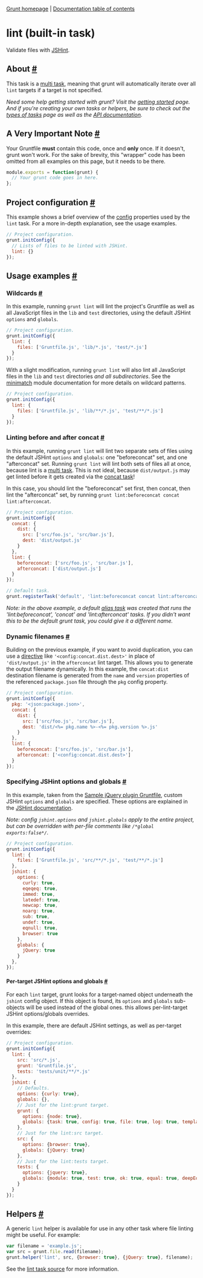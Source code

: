 [Grunt homepage](http://gruntjs.com/) | [Documentation table of contents](toc.md)

# lint (built-in task)
Validate files with [JSHint][jshint].

[jshint]: http://www.jshint.com/

## About <a name="about" href="#about" title="Link to this section">#</a>

This task is a [multi task](types_of_tasks.md), meaning that grunt will automatically iterate over all `lint` targets if a target is not specified.

_Need some help getting started with grunt? Visit the [getting started](getting_started.md) page. And if you're creating your own tasks or helpers, be sure to check out the [types of tasks](types_of_tasks.md) page as well as the [API documentation](api.md)._

## A Very Important Note <a name="a-very-important-note" href="#a-very-important-note" title="Link to this section">#</a>
Your Gruntfile **must** contain this code, once and **only** once. If it doesn't, grunt won't work. For the sake of brevity, this "wrapper" code has been omitted from all examples on this page, but it needs to be there.

```javascript
module.exports = function(grunt) {
  // Your grunt code goes in here.
};
```

## Project configuration <a name="project-configuration" href="#project-configuration" title="Link to this section">#</a>

This example shows a brief overview of the [config](api_config.md) properties used by the `lint` task. For a more in-depth explanation, see the usage examples.

```javascript
// Project configuration.
grunt.initConfig({
  // Lists of files to be linted with JSHint.
  lint: {}
});
```

## Usage examples <a name="usage-examples" href="#usage-examples" title="Link to this section">#</a>

### Wildcards <a name="wildcards" href="#wildcards" title="Link to this section">#</a>

In this example, running `grunt lint` will lint the project's Gruntfile as well as all JavaScript files in the `lib` and `test` directories, using the default JSHint `options` and `globals`.

```javascript
// Project configuration.
grunt.initConfig({
  lint: {
    files: ['Gruntfile.js', 'lib/*.js', 'test/*.js']
  }
});
```

With a slight modification, running `grunt lint` will also lint all JavaScript files in the `lib` and `test` directories _and all subdirectories_. See the [minimatch](https://github.com/isaacs/minimatch) module documentation for more details on wildcard patterns.

```javascript
// Project configuration.
grunt.initConfig({
  lint: {
    files: ['Gruntfile.js', 'lib/**/*.js', 'test/**/*.js']
  }
});
```

### Linting before and after concat <a name="linting-before-and-after-concat" href="#linting-before-and-after-concat" title="Link to this section">#</a>

In this example, running `grunt lint` will lint two separate sets of files using the default JSHint `options` and `globals`: one "beforeconcat" set, and one "afterconcat" set. Running `grunt lint` will lint both sets of files all at once, because lint is a [multi task](types_of_tasks.md). This is not ideal, because `dist/output.js` may get linted before it gets created via the [concat task](task_concat.md)!

In this case, you should lint the "beforeconcat" set first, then concat, then lint the "afterconcat" set, by running `grunt lint:beforeconcat concat lint:afterconcat`.

```javascript
// Project configuration.
grunt.initConfig({
  concat: {
    dist: {
      src: ['src/foo.js', 'src/bar.js'],
      dest: 'dist/output.js'
    }
  },
  lint: {
    beforeconcat: ['src/foo.js', 'src/bar.js'],
    afterconcat: ['dist/output.js']
  }
});

// Default task.
grunt.registerTask('default', 'lint:beforeconcat concat lint:afterconcat');
```

_Note: in the above example, a default [alias task](types_of_tasks.md) was created that runs the 'lint:beforeconcat', 'concat' and 'lint:afterconcat' tasks. If you didn't want this to be the default grunt task, you could give it a different name._

### Dynamic filenames <a name="dynamic-filenames" href="#dynamic-filenames" title="Link to this section">#</a>

Building on the previous example, if you want to avoid duplication, you can use a [directive](helpers_directives.md) like `'<config:concat.dist.dest>'` in place of `'dist/output.js'` in the `afterconcat` lint target. This allows you to generate the output filename dynamically. In this example, the `concat:dist` destination filename is generated from the `name` and `version` properties of the referenced `package.json` file through the `pkg` config property.

```javascript
// Project configuration.
grunt.initConfig({
  pkg: '<json:package.json>',
  concat: {
    dist: {
      src: ['src/foo.js', 'src/bar.js'],
      dest: 'dist/<%= pkg.name %>-<%= pkg.version %>.js'
    }
  },
  lint: {
    beforeconcat: ['src/foo.js', 'src/bar.js'],
    afterconcat: ['<config:concat.dist.dest>']
  }
});
```

### Specifying JSHint options and globals <a name="specifying-jshint-options-and-globals" href="#specifying-jshint-options-and-globals" title="Link to this section">#</a>

In this example, taken from the [Sample jQuery plugin Gruntfile](https://github.com/cowboy/grunt-jquery-example/blob/master/Gruntfile.js), custom JSHint `options` and `globals` are specified. These options are explained in the [JSHint documentation](http://www.jshint.com/options/).

_Note: config `jshint.options` and `jshint.globals` apply to the entire project, but can be overridden with per-file comments like `/*global exports:false*/`._

```javascript
// Project configuration.
grunt.initConfig({
  lint: {
    files: ['Gruntfile.js', 'src/**/*.js', 'test/**/*.js']
  },
  jshint: {
    options: {
      curly: true,
      eqeqeq: true,
      immed: true,
      latedef: true,
      newcap: true,
      noarg: true,
      sub: true,
      undef: true,
      eqnull: true,
      browser: true
    },
    globals: {
      jQuery: true
    }
  },
});
```

#### Per-target JSHint options and globals <a name="per-target-jshint-options-and-globals" href="#per-target-jshint-options-and-globals" title="Link to this section">#</a>

For each `lint` target, grunt looks for a target-named object underneath the `jshint` config object. If this object is found, its `options` and `globals` sub-objects will be used instead of the global ones. this allows per-lint-target JSHint options/globals overrides.

In this example, there are default JSHint settings, as well as per-target overrides:

```javascript
// Project configuration.
grunt.initConfig({
  lint: {
    src: 'src/*.js',
    grunt: 'Gruntfile.js',
    tests: 'tests/unit/**/*.js'
  },
  jshint: {
    // Defaults.
    options: {curly: true},
    globals: {},
    // Just for the lint:grunt target.
    grunt: {
      options: {node: true},
      globals: {task: true, config: true, file: true, log: true, template: true}
    },
    // Just for the lint:src target.
    src: {
      options: {browser: true},
      globals: {jQuery: true}
    },
    // Just for the lint:tests target.
    tests: {
      options: {jquery: true},
      globals: {module: true, test: true, ok: true, equal: true, deepEqual: true, QUnit: true}
    }
  }
});
```

## Helpers <a name="helpers" href="#helpers" title="Link to this section">#</a>

A generic `lint` helper is available for use in any other task where file linting might be useful. For example:

```javascript
var filename = 'example.js';
var src = grunt.file.read(filename);
grunt.helper('lint', src, {browser: true}, {jQuery: true}, filename);
```

See the [lint task source](../tasks/lint.js) for more information.
